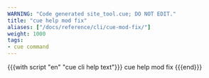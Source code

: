 ```yaml
---
WARNING: "Code generated site_tool.cue; DO NOT EDIT."
title: "cue help mod fix"
aliases: ["/docs/reference/cli/cue-mod-fix/"]
weight: 1000
tags:
- cue command
---
```


{{{with script "en" "cue cli help text"}}}
cue help mod fix
{{{end}}}
